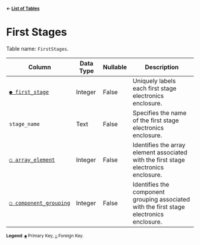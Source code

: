 <sup>**← [List of Tables](../../README.md/#metadatabase-schema)**</sup>

# First Stages

Table name: `FirstStages`.

| Column                                                   | Data Type | Nullable | Description                                                                              |
| -------------------------------------------------------- | --------- | -------- | ---------------------------------------------------------------------------------------- |
| [`● first_stage`](first_stages.md)                       | Integer   | False    | Uniquely labels each first stage electronics enclosure.                                  |
| `stage_name`                                             | Text      | False    | Specifies the name of the first stage electronics enclosure.                             |
| [`○ array_element`](array_elements.md)                   | Integer   | False    | Identifies the array element associated with the first stage electronics enclosure.      |
| [`○ component_grouping`](component_groupings.md)         | Integer   | False    | Identifies the component grouping associated with the first stage electronics enclosure. |

<sup>**Legend**: [`●`](first_stages.md) Primary Key, [`○`](first_stages.md) Foreign Key.</sup>
